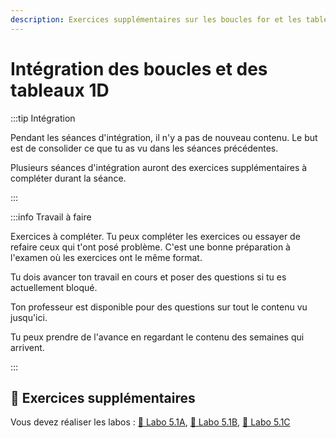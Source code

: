 ```yaml
---
description: Exercices supplémentaires sur les boucles for et les tableaux 1D
---
```


# Intégration des boucles et des tableaux 1D


<Row>

<Column>

:::tip Intégration

Pendant les séances d'intégration, il n'y a pas de nouveau contenu. Le but est de consolider ce que tu as vu dans les séances précédentes.

Plusieurs séances d'intégration auront des exercices supplémentaires à compléter durant la séance.

:::

</Column>

<Column>

:::info Travail à faire

Exercices à compléter. Tu peux compléter les exercices ou essayer de refaire ceux qui t'ont posé problème. C'est une bonne préparation à l'examen où les exercices ont le même format.

Tu dois avancer ton travail en cours et poser des questions si tu es actuellement bloqué.

Ton professeur est disponible pour des questions sur tout le contenu vu jusqu'ici.

Tu peux prendre de l'avance en regardant le contenu des semaines qui arrivent.

:::

</Column>

</Row>

## 💪 Exercices supplémentaires

Vous devez réaliser les labos : [🧪 Labo 5.1A](/laboratoire/laboratoire5.1A),  [🧪 Labo 5.1B](/laboratoire/laboratoire5.1B),  [🧪 Labo 5.1C](/laboratoire/laboratoire5.1C)


